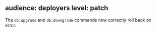 audience: deployers
level: patch
---
The `db:upgrade` and `db:downgrade` commands now correctly roll back on error.
